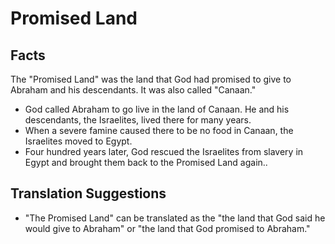 # Promised Land

## Facts

The "Promised Land" was the land that God had promised to give to Abraham and his descendants. It was also called "Canaan."

* God called Abraham to go live in the land of Canaan. He and his descendants, the Israelites, lived there for many years.
* When a severe famine caused there to be no food in Canaan, the Israelites moved to Egypt.
* Four hundred years later, God rescued the Israelites from slavery in Egypt and brought them back to the Promised Land again..


## Translation Suggestions



* "The Promised Land" can be translated as the "the land that God said he would give to Abraham" or "the land that God promised to Abraham."